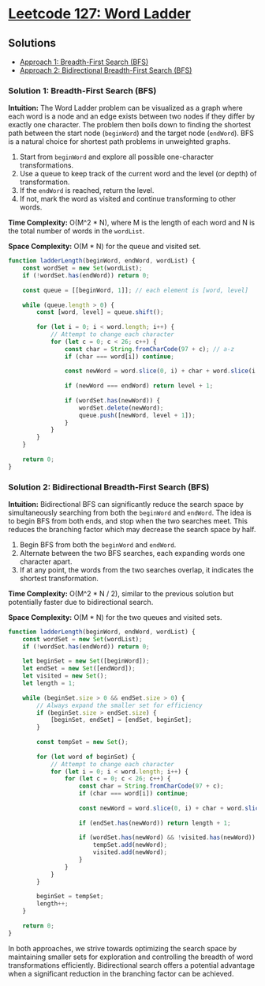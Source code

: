 # [Leetcode 127: Word Ladder](https://leetcode.com/problems/word-ladder/)

## Solutions
- [Approach 1: Breadth-First Search (BFS)](#solution-1)
- [Approach 2: Bidirectional Breadth-First Search (BFS)](#solution-2)

### Solution 1: Breadth-First Search (BFS)

**Intuition:**
The Word Ladder problem can be visualized as a graph where each word is a node and an edge exists between two nodes if they differ by exactly one character. The problem then boils down to finding the shortest path between the start node (`beginWord`) and the target node (`endWord`). BFS is a natural choice for shortest path problems in unweighted graphs.

1. Start from `beginWord` and explore all possible one-character transformations.
2. Use a queue to keep track of the current word and the level (or depth) of transformation.
3. If the `endWord` is reached, return the level.
4. If not, mark the word as visited and continue transforming to other words.

**Time Complexity:** O(M^2 * N), where M is the length of each word and N is the total number of words in the `wordList`.

**Space Complexity:** O(M * N) for the queue and visited set.

```javascript
function ladderLength(beginWord, endWord, wordList) {
    const wordSet = new Set(wordList);
    if (!wordSet.has(endWord)) return 0;
    
    const queue = [[beginWord, 1]]; // each element is [word, level]
    
    while (queue.length > 0) {
        const [word, level] = queue.shift();
        
        for (let i = 0; i < word.length; i++) {
            // Attempt to change each character
            for (let c = 0; c < 26; c++) {
                const char = String.fromCharCode(97 + c); // a-z
                if (char === word[i]) continue;
                
                const newWord = word.slice(0, i) + char + word.slice(i + 1);
                
                if (newWord === endWord) return level + 1;
                
                if (wordSet.has(newWord)) {
                    wordSet.delete(newWord);
                    queue.push([newWord, level + 1]);
                }
            }
        }
    }
    
    return 0;
}
```

### Solution 2: Bidirectional Breadth-First Search (BFS)

**Intuition:**
Bidirectional BFS can significantly reduce the search space by simultaneously searching from both the `beginWord` and `endWord`. The idea is to begin BFS from both ends, and stop when the two searches meet. This reduces the branching factor which may decrease the search space by half.

1. Begin BFS from both the `beginWord` and `endWord`.
2. Alternate between the two BFS searches, each expanding words one character apart.
3. If at any point, the words from the two searches overlap, it indicates the shortest transformation.

**Time Complexity:** O(M^2 * N / 2), similar to the previous solution but potentially faster due to bidirectional search.

**Space Complexity:** O(M * N) for the two queues and visited sets.

```javascript
function ladderLength(beginWord, endWord, wordList) {
    const wordSet = new Set(wordList);
    if (!wordSet.has(endWord)) return 0;
    
    let beginSet = new Set([beginWord]);
    let endSet = new Set([endWord]);
    let visited = new Set();
    let length = 1;
    
    while (beginSet.size > 0 && endSet.size > 0) {
        // Always expand the smaller set for efficiency
        if (beginSet.size > endSet.size) {
            [beginSet, endSet] = [endSet, beginSet];
        }
        
        const tempSet = new Set();
        
        for (let word of beginSet) {
            // Attempt to change each character
            for (let i = 0; i < word.length; i++) {
                for (let c = 0; c < 26; c++) {
                    const char = String.fromCharCode(97 + c);
                    if (char === word[i]) continue;
                    
                    const newWord = word.slice(0, i) + char + word.slice(i + 1);
                    
                    if (endSet.has(newWord)) return length + 1;
                    
                    if (wordSet.has(newWord) && !visited.has(newWord)) {
                        tempSet.add(newWord);
                        visited.add(newWord);
                    }
                }
            }
        }
        
        beginSet = tempSet;
        length++;
    }
    
    return 0;
}
```

In both approaches, we strive towards optimizing the search space by maintaining smaller sets for exploration and controlling the breadth of word transformations efficiently. Bidirectional search offers a potential advantage when a significant reduction in the branching factor can be achieved.

